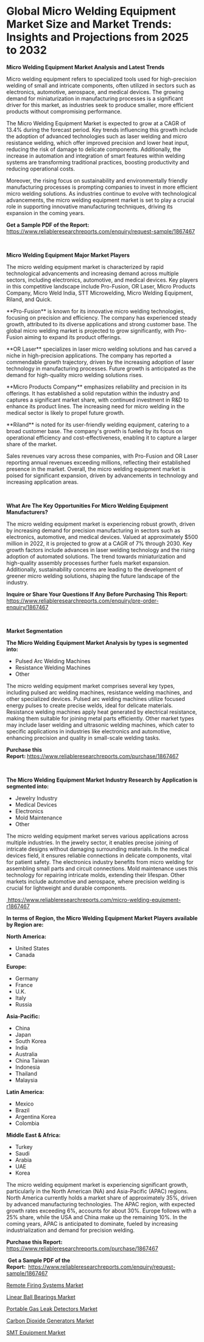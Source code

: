 <p><h1>Global Micro Welding Equipment Market Size and Market Trends: Insights and Projections from 2025 to 2032</h1></p><p><strong>Micro Welding Equipment Market Analysis and Latest Trends</strong></p>
<p><p>Micro welding equipment refers to specialized tools used for high-precision welding of small and intricate components, often utilized in sectors such as electronics, automotive, aerospace, and medical devices. The growing demand for miniaturization in manufacturing processes is a significant driver for this market, as industries seek to produce smaller, more efficient products without compromising performance.</p><p>The Micro Welding Equipment Market is expected to grow at a CAGR of 13.4% during the forecast period. Key trends influencing this growth include the adoption of advanced technologies such as laser welding and micro resistance welding, which offer improved precision and lower heat input, reducing the risk of damage to delicate components. Additionally, the increase in automation and integration of smart features within welding systems are transforming traditional practices, boosting productivity and reducing operational costs.</p><p>Moreover, the rising focus on sustainability and environmentally friendly manufacturing processes is prompting companies to invest in more efficient micro welding solutions. As industries continue to evolve with technological advancements, the micro welding equipment market is set to play a crucial role in supporting innovative manufacturing techniques, driving its expansion in the coming years.</p></p>
<p><strong>Get a Sample PDF of the Report:&nbsp;</strong> <a href="https://www.reliableresearchreports.com/enquiry/request-sample/1867467?utm_campaign=36&utm_medium=2&utm_source=Github&utm_content=ia&utm_term=10042025&utm_id=micro-welding-equipment">https://www.reliableresearchreports.com/enquiry/request-sample/1867467</a></p>
<p>&nbsp;</p>
<p><strong>Micro Welding Equipment Major Market Players</strong></p>
<p><p>The micro welding equipment market is characterized by rapid technological advancements and increasing demand across multiple sectors, including electronics, automotive, and medical devices. Key players in this competitive landscape include Pro-Fusion, OR Laser, Micro Products Company, Micro Weld India, STT Microwelding, Micro Welding Equipment, Riland, and Quick.</p><p>**Pro-Fusion** is known for its innovative micro welding technologies, focusing on precision and efficiency. The company has experienced steady growth, attributed to its diverse applications and strong customer base. The global micro welding market is projected to grow significantly, with Pro-Fusion aiming to expand its product offerings.</p><p>**OR Laser** specializes in laser micro welding solutions and has carved a niche in high-precision applications. The company has reported a commendable growth trajectory, driven by the increasing adoption of laser technology in manufacturing processes. Future growth is anticipated as the demand for high-quality micro welding solutions rises.</p><p>**Micro Products Company** emphasizes reliability and precision in its offerings. It has established a solid reputation within the industry and captures a significant market share, with continued investment in R&D to enhance its product lines. The increasing need for micro welding in the medical sector is likely to propel future growth.</p><p>**Riland** is noted for its user-friendly welding equipment, catering to a broad customer base. The company's growth is fueled by its focus on operational efficiency and cost-effectiveness, enabling it to capture a larger share of the market.</p><p>Sales revenues vary across these companies, with Pro-Fusion and OR Laser reporting annual revenues exceeding millions, reflecting their established presence in the market. Overall, the micro welding equipment market is poised for significant expansion, driven by advancements in technology and increasing application areas.</p></p>
<p>&nbsp;</p>
<p><strong>What Are The Key Opportunities For Micro Welding Equipment Manufacturers?</strong></p>
<p><p>The micro welding equipment market is experiencing robust growth, driven by increasing demand for precision manufacturing in sectors such as electronics, automotive, and medical devices. Valued at approximately $500 million in 2022, it is projected to grow at a CAGR of 7% through 2030. Key growth factors include advances in laser welding technology and the rising adoption of automated solutions. The trend towards miniaturization and high-quality assembly processes further fuels market expansion. Additionally, sustainability concerns are leading to the development of greener micro welding solutions, shaping the future landscape of the industry.</p></p>
<p><strong>Inquire or Share Your Questions If Any Before Purchasing This Report:</strong> <a href="https://www.reliableresearchreports.com/enquiry/pre-order-enquiry/1867467?utm_campaign=36&utm_medium=2&utm_source=Github&utm_content=ia&utm_term=10042025&utm_id=micro-welding-equipment">https://www.reliableresearchreports.com/enquiry/pre-order-enquiry/1867467</a></p>
<p>&nbsp;</p>
<p><strong>Market Segmentation</strong></p>
<p><strong>The Micro Welding Equipment Market Analysis by types is segmented into:</strong></p>
<p><ul><li>Pulsed Arc Welding Machines</li><li>Resistance Welding Machines</li><li>Other</li></ul></p>
<p><p>The micro welding equipment market comprises several key types, including pulsed arc welding machines, resistance welding machines, and other specialized devices. Pulsed arc welding machines utilize focused energy pulses to create precise welds, ideal for delicate materials. Resistance welding machines apply heat generated by electrical resistance, making them suitable for joining metal parts efficiently. Other market types may include laser welding and ultrasonic welding machines, which cater to specific applications in industries like electronics and automotive, enhancing precision and quality in small-scale welding tasks.</p></p>
<p><strong>Purchase this Report:&nbsp;</strong><a href="https://www.reliableresearchreports.com/purchase/1867467?utm_campaign=36&utm_medium=2&utm_source=Github&utm_content=ia&utm_term=10042025&utm_id=micro-welding-equipment">https://www.reliableresearchreports.com/purchase/1867467</a></p>
<p>&nbsp;</p>
<p><strong>The Micro Welding Equipment Market Industry Research by Application is segmented into:</strong></p>
<p><ul><li>Jewelry Industry</li><li>Medical Devices</li><li>Electronics</li><li>Mold Maintenance</li><li>Other</li></ul></p>
<p><p>The micro welding equipment market serves various applications across multiple industries. In the jewelry sector, it enables precise joining of intricate designs without damaging surrounding materials. In the medical devices field, it ensures reliable connections in delicate components, vital for patient safety. The electronics industry benefits from micro welding for assembling small parts and circuit connections. Mold maintenance uses this technology for repairing intricate molds, extending their lifespan. Other markets include automotive and aerospace, where precision welding is crucial for lightweight and durable components.</p></p>
<p><a href="https://www.reliableresearchreports.com/micro-welding-equipment-r1867467?utm_campaign=36&utm_medium=2&utm_source=Github&utm_content=ia&utm_term=10042025&utm_id=micro-welding-equipment">&nbsp;https://www.reliableresearchreports.com/micro-welding-equipment-r1867467</a></p>
<p><strong>In terms of Region, the Micro Welding Equipment Market Players available by Region are:</strong></p>
<p>
    <p> <strong> North America: </strong>
        <ul>
            <li>United States</li>
            <li>Canada</li>
        </ul>
        </p> 
    <p> <strong> Europe: </strong>
        <ul>
            <li>Germany</li>
            <li>France</li>
            <li>U.K.</li>
            <li>Italy</li>
            <li>Russia</li>
        </ul>
        </p> 
    <p> <strong> Asia-Pacific: </strong>
        <ul>
            <li>China</li>
            <li>Japan</li>
            <li>South Korea</li>
            <li>India</li>
            <li>Australia</li>
            <li>China Taiwan</li>
            <li>Indonesia</li>
            <li>Thailand</li>
            <li>Malaysia</li>
        </ul>
        </p> 
    <p> <strong> Latin America: </strong>
        <ul>
            <li>Mexico</li>
            <li>Brazil</li>
            <li>Argentina Korea</li>
            <li>Colombia</li>
        </ul>
        </p> 
    <p> <strong> Middle East & Africa: </strong>
        <ul>
            <li>Turkey</li>
            <li>Saudi</li>
            <li>Arabia</li>
            <li>UAE</li>
            <li>Korea</li>
        </ul>
    </p>
    </p>
<p><p>The micro welding equipment market is experiencing significant growth, particularly in the North American (NA) and Asia-Pacific (APAC) regions. North America currently holds a market share of approximately 35%, driven by advanced manufacturing technologies. The APAC region, with expected growth rates exceeding 6%, accounts for about 30%. Europe follows with a 25% share, while the USA and China make up the remaining 10%. In the coming years, APAC is anticipated to dominate, fueled by increasing industrialization and demand for precision welding.</p></p>
<p><strong>Purchase this Report: </strong><a href="https://www.reliableresearchreports.com/purchase/1867467?utm_campaign=36&utm_medium=2&utm_source=Github&utm_content=ia&utm_term=10042025&utm_id=micro-welding-equipment">https://www.reliableresearchreports.com/purchase/1867467</a></p>
<p>&nbsp;<strong>Get a Sample PDF of the Report:&nbsp;&nbsp;</strong><a href="https://www.reliableresearchreports.com/enquiry/request-sample/1867467?utm_campaign=36&utm_medium=2&utm_source=Github&utm_content=ia&utm_term=10042025&utm_id=micro-welding-equipment">https://www.reliableresearchreports.com/enquiry/request-sample/1867467</a></p>
<p><strong></strong></p>
<p><p><a href="https://github.com/Krish2023na/Market-Research-Report-List-7/blob/main/remote-firing-systems-market.md?utm_campaign=36&utm_medium=2&utm_source=Github&utm_content=ia&utm_term=10042025&utm_id=micro-welding-equipment">Remote Firing Systems Market</a></p><p><a href="https://github.com/knazsdadeyvw/Market-Research-Report-List-1/blob/main/linear-ball-bearings-market.md?utm_campaign=36&utm_medium=2&utm_source=Github&utm_content=ia&utm_term=10042025&utm_id=micro-welding-equipment">Linear Ball Bearings Market</a></p><p><a href="https://github.com/bmorecock/Market-Research-Report-List-6/blob/main/portable-gas-leak-detectors-market.md?utm_campaign=36&utm_medium=2&utm_source=Github&utm_content=ia&utm_term=10042025&utm_id=micro-welding-equipment">Portable Gas Leak Detectors Market</a></p><p><a href="https://github.com/AshrafKhan865/Market-Research-Report-List-2/blob/main/carbon-dioxide-generators-market.md?utm_campaign=36&utm_medium=2&utm_source=Github&utm_content=ia&utm_term=10042025&utm_id=micro-welding-equipment">Carbon Dioxide Generators Market</a></p><p><a href="https://github.com/aarenlazosw3/Market-Research-Report-List-1/blob/main/smt-equipment-market.md?utm_campaign=36&utm_medium=2&utm_source=Github&utm_content=ia&utm_term=10042025&utm_id=micro-welding-equipment">SMT Equipment Market</a></p></p>